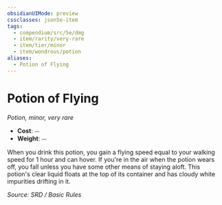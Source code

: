 ```yaml
---
obsidianUIMode: preview
cssclasses: json5e-item
tags:
  - compendium/src/5e/dmg
  - item/rarity/very-rare
  - item/tier/minor
  - item/wondrous/potion
aliases:
  - Potion of Flying
---
```

# Potion of Flying
*Potion, minor, very rare*  

- **Cost**: ⏤
- **Weight**: ⏤

When you drink this potion, you gain a flying speed equal to your walking speed for 1 hour and can hover. If you're in the air when the potion wears off, you fall unless you have some other means of staying aloft. This potion's clear liquid floats at the top of its container and has cloudy white impurities drifting in it.

*Source: SRD / Basic Rules*